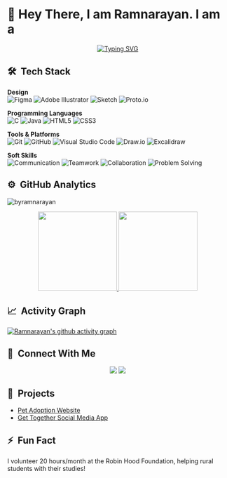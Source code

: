 # 🤗 Hey There, I am Ramnarayan. I am a
 
<p align="center"> 
  <a href="https://git.io/typing-svg"><img src="https://readme-typing-svg.herokuapp.com?font=Georgia&size=30&duration=2500&pause=1000&color=7b36eb&center=true&vCenter=true&width=500&lines=UI%2FUX+Designer;Computer+Science+Student;Figma+Enthusiast" alt="Typing SVG" /></a>
</p>

## 🛠 &nbsp;Tech Stack

**Design** \
![Figma](https://img.shields.io/badge/figma-%23F24E1E.svg?style=for-the-badge&logo=figma&logoColor=white)
![Adobe Illustrator](https://img.shields.io/badge/adobe%20illustrator-%23FF9A00.svg?style=for-the-badge&logo=adobe%20illustrator&logoColor=white)
![Sketch](https://img.shields.io/badge/Sketch-FFB387?style=for-the-badge&logo=sketch&logoColor=black)
![Proto.io](https://img.shields.io/badge/Proto.io-161637?style=for-the-badge&logo=proto.io&logoColor=00e5ff)

**Programming Languages** \
![C](https://img.shields.io/badge/c-%2300599C.svg?style=for-the-badge&logo=c&logoColor=white)
![Java](https://img.shields.io/badge/java-%23ED8B00.svg?style=for-the-badge&logo=openjdk&logoColor=white)
![HTML5](https://img.shields.io/badge/html5-%23E34F26.svg?style=for-the-badge&logo=html5&logoColor=white)
![CSS3](https://img.shields.io/badge/css3-%231572B6.svg?style=for-the-badge&logo=css3&logoColor=white)

**Tools & Platforms** \
![Git](https://img.shields.io/badge/git-%23F05033.svg?style=for-the-badge&logo=git&logoColor=white)
![GitHub](https://img.shields.io/badge/github-%23121011.svg?style=for-the-badge&logo=github&logoColor=white)
![Visual Studio Code](https://img.shields.io/badge/VisualStudioCode-0078d7.svg?style=for-the-badge&logo=visual-studio-code&logoColor=white)
![Draw.io](https://img.shields.io/badge/draw.io-%23F08705.svg?style=for-the-badge&logo=diagrams.net&logoColor=white)
![Excalidraw](https://img.shields.io/badge/Excalidraw-%23000000.svg?style=for-the-badge&logo=excalidraw&logoColor=white)

**Soft Skills** \
![Communication](https://img.shields.io/badge/Communication-%23FF5722.svg?style=for-the-badge)
![Teamwork](https://img.shields.io/badge/Teamwork-%234CAF50.svg?style=for-the-badge)
![Collaboration](https://img.shields.io/badge/Collaboration-%232196F3.svg?style=for-the-badge)
![Problem Solving](https://img.shields.io/badge/Problem%20Solving-%239C27B0.svg?style=for-the-badge)

## ⚙️ &nbsp;GitHub Analytics
<p align="left"> <img src="https://komarev.com/ghpvc/?username=byramnarayan&label=Profile%20views&color=brightgreen&style=flat-square" alt="byramnarayan" /> </p>

<p align="center">
<a href="https://github.com/byramnarayan">
  <img height="180em" src="https://github-readme-stats-eight-theta.vercel.app/api?username=byramnarayan&show_icons=true&theme=algolia&include_all_commits=true&count_private=true"/>
  <img height="180em" src="https://github-readme-stats-eight-theta.vercel.app/api/top-langs/?username=byramnarayan&layout=compact&langs_count=8&theme=algolia"/>
</a>
</p>

## 📈 &nbsp;Activity Graph
[![Ramnarayan's github activity graph](https://github-readme-activity-graph.vercel.app/graph?username=byramnarayan&theme=tokyo-night)](https://github.com/byramnarayan/github-readme-activity-graph)


## 🔗 &nbsp;Connect With Me
<p align="center">
<a href="mailto:byramnarayn@gmail.com"><img src="https://img.shields.io/badge/-byramnarayn@gmail.com-D14836?style=flat-square&logo=Gmail&logoColor=white"/></a>
<a href="https://linkedin.com/in/byramnarayan"><img src="https://img.shields.io/badge/-byramnarayan-0077B5?style=flat-square&logo=Linkedin&logoColor=white"/></a>
</p>

## 💼 &nbsp;Projects
- [Pet Adoption Website](https://your-project-link-here)
- [Get Together Social Media App](https://your-project-link-here)

## ⚡ &nbsp;Fun Fact
I volunteer 20 hours/month at the Robin Hood Foundation, helping rural students with their studies!
